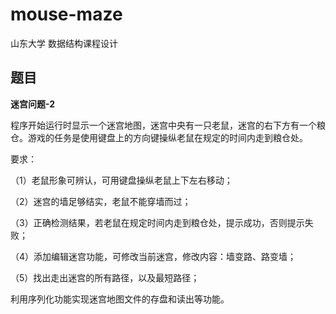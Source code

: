 # mouse-maze

山东大学 数据结构课程设计

## 题目

**迷宫问题\-2**

程序开始运行时显示一个迷宫地图，迷宫中央有一只老鼠，迷宫的右下方有一个粮仓。游戏的任务是使用键盘上的方向键操纵老鼠在规定的时间内走到粮仓处。

要求：

（1）老鼠形象可辨认，可用键盘操纵老鼠上下左右移动；

（2）迷宫的墙足够结实，老鼠不能穿墙而过；

（3）正确检测结果，若老鼠在规定时间内走到粮仓处，提示成功，否则提示失败；

（4）添加编辑迷宫功能，可修改当前迷宫，修改内容：墙变路、路变墙；

（5）找出走出迷宫的所有路径，以及最短路径；

 利用序列化功能实现迷宫地图文件的存盘和读出等功能。